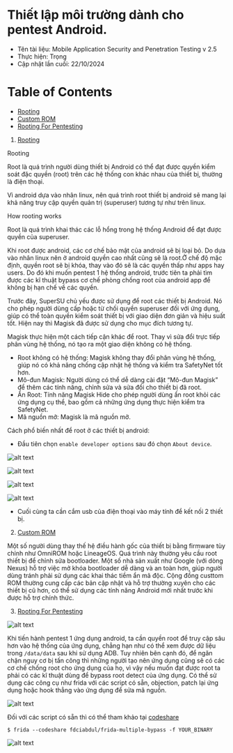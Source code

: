 # Thiết lập môi trường dành cho pentest Android.

 - Tên tài liệu: Mobile Application Security and Penetration Testing v 2.5
 - Thực hiện: Trọng
 - Cập nhật lần cuối: 22/10/2024

# Table of Contents

 - [Rooting](#Rooting)
 - [Custom ROM](#Custom_ROM)
 - [Rooting For Pentesting](#Rooting_For_Pentesting)

1. [Rooting](#Rooting)

<a name="Rooting ">Rooting</a>

Root là quá trình người dùng thiết bị Android có thể đạt được quyền kiểm soát đặc quyền (root) trên các hệ thống con khác nhau của thiết bị, thường là điện thoại.

Vì android dựa vào nhân linux, nên quá trình root thiết bị android sẽ mang lại khả năng truy cập quyền quản trị (superuser) tương tự như trên linux.

<a name="How rooting works ">How rooting works</a>

Root là quá trình khai thác các lỗ hổng trong hệ thống Android để đạt được quyền của superuser.

Khi root được android, các cơ chế bảo mật của android sẽ bị loại bỏ. Do dựa vào nhân linux nên ở android quyền cao nhất cũng sẽ là root.Ở chế độ mặc định, quyền root sẽ bị khóa, thay vào đó sẽ là các quyền thấp như apps hay users. Do đó khi muốn pentest 1 hệ thống android, trước tiên ta phải tìm được các kĩ thuật bypass cơ chế phòng chống root của android app để không bị hạn chế về các quyền.

Trước đây, SuperSU chủ yếu được sử dụng để root các thiết bị Android. Nó cho phép người dùng cấp hoặc từ chối quyền superuser đối với ứng dụng, giúp có thể toàn quyền kiểm soát thiết bị với giao diện đơn giản và hiệu suất tốt. Hiện nay thì Magisk đã được sử dụng cho mục đích tương tự.

Magisk thực hiện một cách tiếp cận khác để root. Thay vì sửa đổi trực tiếp phân vùng hệ thống, nó tạo ra một giao diện không có hệ thống.

 - Root không có hệ thống: Magisk không thay đổi phân vùng hệ thống, giúp nó có khả năng chống cập nhật hệ thống và kiểm tra SafetyNet tốt hơn.
 - Mô-đun Magisk: Người dùng có thể dễ dàng cài đặt “Mô-đun Magisk” để thêm các tính năng, chỉnh sửa và sửa đổi cho thiết bị đã root.
 - Ẩn Root: Tính năng Magisk Hide cho phép người dùng ẩn root khỏi các ứng dụng cụ thể, bao gồm cả những ứng dụng thực hiện kiểm tra SafetyNet.
 - Mã nguồn mở: Magisk là mã nguồn mở.

Cách phổ biến nhất để root ở các thiết bị android:

 - Đầu tiên chọn ``enable developer options`` sau đó chọn ``About device``.

![alt text](image-3.png)

![alt text](image-4.png)

![alt text](image-5.png)

![alt text](image-6.png)

 - Cuối cùng ta cần cắm usb của điện thoại vào máy tính để kết nối 2 thiết bị.

2. [Custom ROM](#Custom_ROM)

Một số người dùng thay thế hệ điều hành gốc của thiết bị bằng firmware tùy chỉnh như OmniROM hoặc LineageOS. Quá trình này thường yêu cầu root thiết bị để chỉnh sửa bootloader. Một số nhà sản xuất như Google (với dòng Nexus) hỗ trợ việc mở khóa bootloader dễ dàng và an toàn hơn, giúp người dùng tránh phải sử dụng các khai thác tiềm ẩn mã độc. Cộng đồng custtom ROM thường cung cấp các bản cập nhật và hỗ trợ thường xuyên cho các thiết bị cũ hơn, có thể sử dụng các tính năng Android mới nhất trước khi được hỗ trợ chính thức.

3. [Rooting For Pentesting](#Rooting_For_Pentesting)

![alt text](image-2.png)

Khi tiến hành pentest 1 ứng dụng android, ta cần quyền root để truy cập sâu hơn vào hệ thống của ứng dụng, chẳng hạn như có thể xem được dữ liệu trong ``/data/data`` sau khi sử dụng ADB. Tuy nhiên bên cạnh đó, để ngăn chặn nguy cơ bị tấn công thì những người tạo nên ứng dụng cũng sẽ có các cơ chế chống root cho ứng dụng của họ, vì vậy nếu muốn đạt được root ta phải có các kĩ thuật dùng để bypass root detect của ứng dụng. Có thể sử dụng các công cụ như frida với các script có sẵn, objection, patch lại ứng dụng hoặc hook thẳng vào ứng dụng để sửa mã nguồn.

![alt text](image.png)

Đối với các script có sẵn thì có thể tham khảo tại [codeshare](#https://codeshare.frida.re/browse)

```$ frida --codeshare fdciabdul/frida-multiple-bypass -f YOUR_BINARY```

![alt text](image-1.png)

